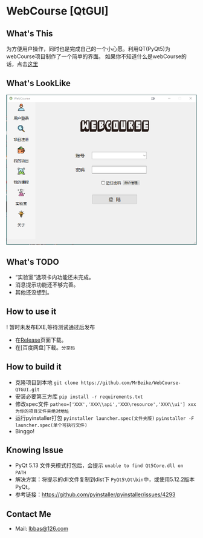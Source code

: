 # WebCourse [QtGUI]

## What's This 
为方便用户操作，同时也是完成自己的一个小心愿。利用QT(PyQt5)为webCourse项目制作了一个简单的界面。
如果你不知道什么是webCourse的话，点击[这里](https://github.com/MrBeike/webCourse)

## What's LookLike
<img src="screenshot.png">

## What's TODO
- “实验室”选项卡内功能还未完成。
- 消息提示功能还不够完善。
- 其他还没想到。
  
## How to use it
! 暂时未发布EXE,等待测试通过后发布
- 在[Release](https://github.com/MrBeike/WebCourse-QTGUI/releases)页面下载。
- 在[百度网盘]下载。`分享码`

## How to build it
+ 克隆项目到本地    `git clone https://github.com/MrBeike/WebCourse-QTGUI.git`
+ 安装必要第三方库   `pip install -r requirements.txt`
+ 修改spec文件   `pathex=['XXX','XXX\\api','XXX\resource','XXX\\ui'] xxx为你的项目文件夹绝对地址`
+ 运行pyinstaller打包  `pyinstaller launcher.spec(文件夹版)`  `pyinstaller -F launcher.spec(单个可执行文件)`
+ Binggo!

## Knowing Issue
- PyQt 5.13 文件夹模式打包后，会提示 `unable to find Qt5Core.dll on PATH` 
- 解决方案：将提示的dll文件复制到dist下 `PyQt5\Qt\bin`中，或使用5.12.2版本PyQt。
- 参考链接：https://github.com/pyinstaller/pyinstaller/issues/4293

## Contact Me
- Mail: lbbas@126.com
